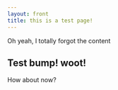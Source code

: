 ```yaml
---
layout: front
title: this is a test page!
---
```


Oh yeah, I totally forgot the content

## Test bump! woot!

How about now?